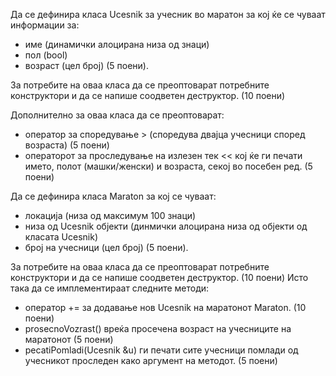 Да се дефинира класа Ucesnik за учесник во маратон за кој ќе се чуваат информации за:

* име (динамички алоцирана низа од знаци)
* пол (bool)
* возраст (цел број) (5 поени).

За потребите на оваа класа да се преоптоварат потребните конструктори и да се напише соодветен деструктор. (10 поени)

Дополнително за оваа класа да се преоптоварат:

* оператор за споредување > (споредува двајца учесници според возраста) (5 поени)
* операторот за проследување на излезен тек << кој ќе ги печати името, полот (машки/женски) и возраста, секој во посебен ред. (5 поени)

Да се дефинира класа Maraton за кој се чуваат:

* локација (низа од максимум 100 знаци)
* низа од Ucesnik објекти (динмички алоцирана низа од објекти од класата Ucesnik)
* број на учесници (цел број) (5 поени).

За потребите на оваа класа да се преоптоварат потребните конструктори и да се напише соодветен деструктор. (10 поени) Исто така да се имплементираат следните методи:

* оператор += за додавање нов Ucesnik на маратонот Maraton. (10 поени)
* prosecnoVozrast() вреќа просечена возраст на учесниците на маратонот (5 поени)
* pecatiPomladi(Ucesnik &u) ги печати сите учесници помлади од учесникот проследен како аргумент на методот. (5 поени)